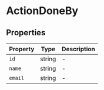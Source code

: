 # ActionDoneBy

## Properties

| Property | Type | Description |
|----------|------|-------------|
| `id` | string | - |
| `name` | string | - |
| `email` | string | - |
